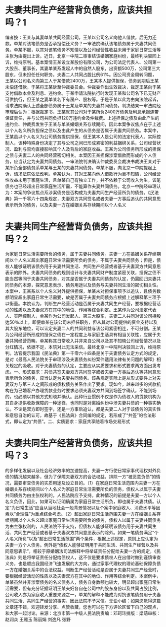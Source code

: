 # 夫妻共同生产经营背负债务，应该共担吗？1

编者按：王某与其妻单某共同经营公司，王某以公司名义向他人借款，后无力还款。单某对该笔债务是否承担偿还义务？一审法院确认该笔债务属于夫妻共同债务。单某不服，以其对该笔债务不知情以及公司经营性收益未用于家庭日常生活等主张为由提出上诉。近日，北京一中院二审审结该婚姻家庭纠纷，最终判决驳回上诉，维持原判。基本案情王某设立某股份有限公司，为公司法定代表人、公司第一大股东、董事长，其妻单某系发起人中的自然人股东，出资额500万，公司第三大股东，但未担任任何职务。夫妻二人共同占股比例61%。因公司资金周转问题，王某以公司名义向第三人于某借款2400万，王某本人提供担保，债务到期后王某未偿还借款，于某将王某诉至仲裁委员会。仲裁委作出生效裁决，裁定王某向于某支付借款本金及利息、违约金。于某申请法院执行时发现王某和公司名下已无财产可供执行，但王某之妻单某名下有房产、股权等。于是于某以此为由向法院起诉，请求法院确认上述全部债务属于王某及单某的夫妻共同债务。判决结果一审法院经审理后认为：根据裁定书，王某就其公司对于某所负2400万债务及利息承担连带保证责任，并与公司共同负担120万违约金及仲裁费。上述担保之债及由此产生的违约金、仲裁费发生于王某与单某婚姻关系存续期间，因此本案争议焦点在于上述以个人名义所负担保之债以及由此产生的从债务是否属于夫妻共同债务。本案中，王某虽以个人名义为公司债务提供担保，但王某本人是公司的法定代表人、实际控制人，该种特殊身份决定了其与公司之间已形成紧密的利益捆绑关系，公司经营状况、盈利与否均直接影响其个人及背后的家庭收益。王某为公司债务所形成的担保之债与夫妻二人的共同经营密切相关。本案因王某担保涉案借款而形成的个人债务，应当认定为夫妻共同债务。一审法院判决确认仲裁委员会裁决书裁决王某对于某所负全部债务系单某与王某的夫妻共同债务。单某不服，向北京一中院提起上诉，请求法院依法改判。单某认为，其对王某向他人借款行为毫不知情，公司经营性收益未用于家庭生活，且单某自己有独立工作，并不依赖于公司收入为生，该笔债务也已经超出日常家庭生活所需，不能算作夫妻共同债务。北京一中院经审理认为：本案的争议焦点系涉案债务是否构成为夫妻共同生产经营所负的债务。《民法典》第一千零六十四条规定，夫妻双方共同签名或者夫妻一方事后追认的共同意思表示所负的债务，以及夫妻一方在婚姻关系存续期间以个人名义

# 夫妻共同生产经营背负债务，应该共担吗？2

为家庭日常生活需要所负的债务，属于夫妻共同债务。夫妻一方在婚姻关系存续期间以个人名义超出家庭日常生活需要所负的债务，不属于夫妻共同债务；但是，债权人能够证明该债务用于夫妻共同生活、共同生产经营或者基于夫妻双方共同意思表示的除外。夫妻共同债务的规则设计与夫妻共同财产制度紧密关联，担保之债不能当然等同于夫妻共同债务，对其是否属于夫妻共同债务的认定，仍需回归夫妻共同债务的本源，探究意思表示、债务用途以及债务与夫妻共同生活的密切相关性。本案中，王某系以个人名义对外提供担保，单某未对担保事项予以追认，且债务数额明显超出家庭日常生活需要，故是否属于夫妻共同债务应根据上述解释第三项予以衡量。本院认为，判断生产经营活动是否属于夫妻共同生产经营，要根据经营活动的性质以及夫妻双方在其中的地位、作用等综合判定。王某作为公司法定代表人、实际控制人，单某作为公司发起人、第三大股东，夫妻二人共同对该公司持股达50％以上，即便单某在该公司未担任职务，但从其对公司提供的资金支持以及其大股东地位，可以认定夫妻二人的共同利益与该公司紧密相连，不可分割。王某为公司经营所形成的担保之债在一定程度上与家庭生活具有相当关联性，应属于夫妻共同经营范畴。单某称其日常收入并非来自公司以及其不知晓公司经营情况以及分红情况，依据不足，本院对此无法采信。最终北京一中院判决驳回上诉，维持原判。法官提示我国《民法典》第一千零六十四条是关于夫妻债务认定方式的规定，是对《最高人民法院关于审理涉及夫妻债务纠纷案件适用法律有关问题的解释》相关规定的吸收。对于夫妻债务的认定，主要应从实质要求和形式要求两方面出发考虑。一、形式要求：共债共签夫妻双方共同签字或者夫妻一方事后追认等共同意思表示所负的债务，应当认定为夫妻共同债务。该条规定实际上是从形式要件上对夫妻双方与第三人之间形成的债权债务关系作出了要求。现如今，越来越多的贷款机构在为已婚客户办理贷款业务时要求必须夫妻双方共同到场签字确认，不能到场的，也必须以其他方式知晓并确认。此种行业惯例不仅是作为债权人的贷款机构为其自身提供收款保障的一种途径，也同时是对离婚纠纷中涉夫妻共债的一种事实确认。不论是双方即时签字，还是一方事后追认，都是夫妻二人对于该债务的真实性和意思自治的认可，故基于《民法典》合同编的规定，若形成了“共签”的合法形式，即认定为“共债”。二、实质要求：家庭共享随着市场交易形式

# 夫妻共同生产经营背负债务，应该共担吗？3

的多样化发展以及社会经济效率的加速提高，夫妻一方行使日常家事代理权对外负债的情况越来越多，但为了保障夫妻双方的合法权益，排除一方“被恶意负债”的情况，需要审查债务的实质用途及设立目的。（1）在家庭日常生活范围内夫妻一方在婚姻关系存续期间以个人名义为家庭日常生活需要所负的债务，债权人以属于夫妻共同债务为由主张权利的，人民法院应予支持。此种情况的前提是夫妻一方以个人名义负债，因此，如果可以证明确属为家庭日常生活所负，即也属于夫妻共债。认定“为日常生活”应当从当地社会一般背景情况以及个案中家庭收入、消费水平等因素以“合理性”为重点综合考虑。（2）超出家庭日常生活范围夫妻一方在婚姻关系存续期间以个人名义超出家庭日常生活需要所负的债务，债权人以属于夫妻共同债务为由主张权利的，人民法院不予支持，但债权人能够证明该债务用于夫妻共同生活、共同生产经营或者基于夫妻双方共同意思表示的除外。如果一笔债务满足“个人名义所负”以及“超出日常生活范围”两个条件，根据上述规定，原则上应认定为夫妻一方个人债务。例外是“债权人能够证明用于共同生活、共同生产经营以及共同意思表示”，相较于原婚姻法司法解释中将举证责任分配给夫妻一方的规定，《民法典》则是将举证责任分配给债权人，这不仅是要求债权人在出借时做到谨慎审查义务，也是顺应我国经济飞速发展的大方向，通过家事代理权的理论基础保障负债一方在婚姻关系中的合法权益。判断生产经营活动是否属于夫妻共同生产经营时，要根据经营活动的性质以及夫妻双方在其中的地位、作用等综合判定。本案例中，单某虽然并非涉案债务的名义债务人，债务自身数额也较大，明显超出家庭日常生活需要，但有充分证据证明王某夫妇各自在公司中的股东身份以及共同占股比例，公司收入亦为家庭收入重要来源之一，单某的解释不能成为对抗该笔债务用于夫妻共同生活、共同生产经营的事实，因此法院不予采信。无讼小编：如果您觉得这篇文章还不错，欢迎转发分享、点赞收藏，您也可以在下方评论区留下自己的观点，和大家一起讨论。来源：北京市第一中级人民法院责编：邓珂玮排版：梁萌审核：赵润众 王雅玉 陈丽娟 刘逸凡 张野

